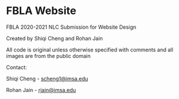 # FBLA Website
FBLA 2020-2021 NLC Submission for Website Design

Created by Shiqi Cheng and Rohan Jain

All code is original unless otherwise specified with comments and all images are from the public domain


Contact:

Shiqi Cheng - scheng1@imsa.edu

Rohan Jain - rjain@imsa.edu
